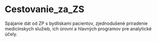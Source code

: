 # Cestovanie_za_ZS
Spájanie dát od ZP s bydliskami pacientov, zjednodušené priradenie medicínskych služieb, ich úrovní a hlavných programov pre analytické účely. 

